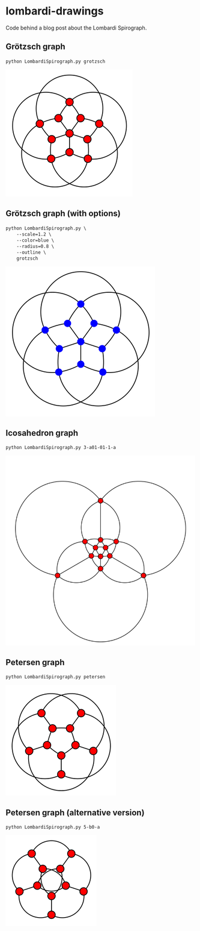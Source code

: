 # lombardi-drawings

Code behind a blog post about the Lombardi Spirograph.

## Grötzsch graph

```
python LombardiSpirograph.py grotzsch
```

![](img/grotzsch.svg)

## Grötzsch graph (with options)

```
python LombardiSpirograph.py \
    --scale=1.2 \
    --color=blue \
    --radius=0.8 \
    --outline \
    grotzsch
```

![](img/grotzsch_alt.svg)

## Icosahedron graph

```
python LombardiSpirograph.py 3-a01-01-1-a
```

![](img/icosahedron.svg)

## Petersen graph

```
python LombardiSpirograph.py petersen
```

![](img/petersen.svg)

## Petersen graph (alternative version)

```
python LombardiSpirograph.py 5-b0-a
```

![](img/petersen_alt.svg)

